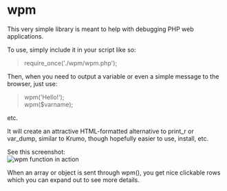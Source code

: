 # wpm
This very simple library is meant to help with debugging PHP web applications.

To use, simply include it in your script like so:  
  >require_once('./wpm/wpm.php');

Then, when you need to output a variable or even a simple message to the browser, just use:  
 
  >wpm('Hello!');  
  >wpm($varname);  
 
 etc.  
 
 It will create an attractive HTML-formatted alternative to print_r or var_dump, similar to Krumo, though hopefully
 easier to use, install, etc.
 
 See this screenshot:  
 ![wpm function in action](https://user-images.githubusercontent.com/11462492/124657253-e6328380-de67-11eb-863a-5bc37cc2167d.png)
 
 When an array or object is sent through wpm(), you get nice clickable rows which you can expand out to see more details.
